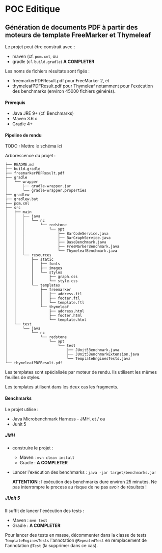 # POC Editique
## Génération de documents PDF à partir des moteurs de template FreeMarker et Thymeleaf

Le projet peut être construit avec :
- maven (cf. `pom.xml`, ou
- gradle (cf. `build.gradle`) **A COMPLETER**

Les noms de fichiers résultats sont figés :
- freemarkerPDFResult.pdf pour FreeMarker 2, et
- thymeleafPDFResult.pdf pour Thymeleaf
notamment pour l'exécution des benchmarks (environ 45000 fichiers générés).


#### Prérequis
- Java JRE 9+ (cf. Benchmarks)
- Maven 3.6.x
- Gradle 4+

#### Pipeline de rendu

TODO : Mettre le schéma ici

Arborescence du projet :
```
├── README.md
├── build.gradle
├── freemarkerPDFResult.pdf
├── gradle
│   └── wrapper
│       ├── gradle-wrapper.jar
│       └── gradle-wrapper.properties
├── gradlew
├── gradlew.bat
├── pom.xml
├── src
│   ├── main
│   │   ├── java
│   │   │   └── nc
│   │   │       └── redstone
│   │   │           └── opt
│   │   │               ├── BarCodeService.java
│   │   │               ├── BarGraphService.java
│   │   │               ├── BaseBenchmark.java
│   │   │               ├── FreeMarkerBenchmark.java
│   │   │               └── ThymeleafBenchmark.java
│   │   └── resources
│   │       ├── static
│   │       │   ├── fonts
│   │       │   ├── images
│   │       │   └── styles
│   │       │       ├── graph.css
│   │       │       └── style.css
│   │       └── templates
│   │           ├── freemarker
│   │           │   ├── address.ftl
│   │           │   ├── footer.ftl
│   │           │   └── template.ftl
│   │           └── thymeleaf
│   │               ├── address.html
│   │               ├── footer.html
│   │               └── template.html
│   └── test
│       └── java
│           └── nc
│               └── redstone
│                   └── opt
│                       └── test
│                           ├── JUnit5Benchmark.java
│                           ├── JUnit5BenchmarkExtension.java
│                           └── TemplateEnginesTests.java
└── thymeleafPDFResult.pdf
```

Les templates sont spécialisés par moteur de rendu. Ils utilisent les mêmes feuilles de styles.

Les templates utilisent dans les deux cas les fragments.


#### Benchmarks

Le projet utilise :
- Java Microbenchmark Harness - JMH, et / ou
- Junit 5

##### JMH
- construire le projet :
    - Maven : `mvn clean install`
    - Gradle : **A COMPLETER**
- Lancer l'exécution des benchmarks : `java -jar target/benchmarks.jar`
  
  **ATTENTION** : l'exécution des benchmarks dure environ 25 minutes. Ne pas interrompre le process au risque de ne pas avoir de résultats !

##### JUnit 5
Il suffit de lancer l'exécution des tests :
- Maven : `mvn test`
- Gradle : **A COMPLETER**

Pour lancer des tests en masse, décommenter dans la classe de tests `TemplateEnginesTests` l'annotation `@RepeatedTest` en remplacement de l'annotation `@Test` (la supprimer dans ce cas).